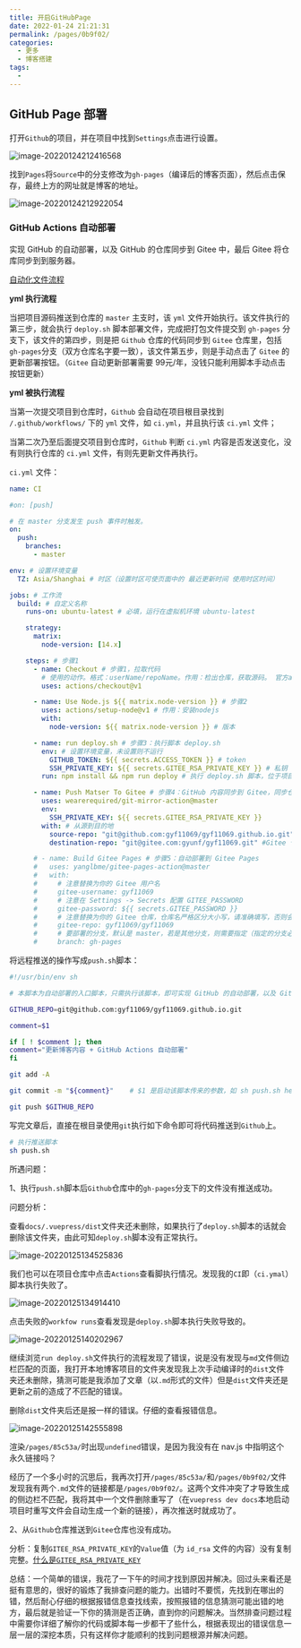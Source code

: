 ```yaml
---
title: 开启GitHubPage
date: 2022-01-24 21:21:31
permalink: /pages/0b9f02/
categories:
  - 更多
  - 博客搭建
tags:
  - 
---
```


## GitHub Page 部署

打开`Github`的项目，并在项目中找到`Settings`点击进行设置。

![image-20220124212416568](../../.vuepress/public/images/image-20220124212416568.png)

找到`Pages`将`Source`中的分支修改为`gh-pages`（编译后的博客页面），然后点击保存，最终上方的网址就是博客的地址。

<img src="../../.vuepress/public/images/image-20220124212922054.png" alt="image-20220124212922054" />

### GitHub Actions 自动部署

实现 GitHub 的自动部署，以及 GitHub 的仓库同步到 Gitee 中，最后 Gitee 将仓库同步到到服务器。

[自动化文件流程](https://notes.youngkbt.cn/about/website/deploy/#%E8%87%AA%E5%8A%A8%E5%8C%96%E6%96%87%E4%BB%B6%E6%B5%81%E7%A8%8B)

**yml 执行流程**

当把项目源码推送到仓库的 `master` 主支时，该 `yml` 文件开始执行。该文件执行的第三步，就会执行 `deploy.sh` 脚本部署文件，完成把打包文件提交到 `gh-pages` 分支下，该文件的第四步，则是把 `Github` 仓库的代码同步到 `Gitee` 仓库里，包括 `gh-pages`分支（双方仓库名字要一致），该文件第五步，则是手动点击了 `Gitee` 的更新部署按钮。（`Gitee` 自动更新部署需要 99元/年，没钱只能利用脚本手动点击按钮更新）

**yml 被执行流程**

当第一次提交项目到仓库时，`Github` 会自动在项目根目录找到 `/.github/workflows/` 下的 `yml` 文件，如 `ci.yml`，并且执行该 `ci.yml` 文件；

当第二次乃至后面提交项目到仓库时，`Github` 判断 `ci.yml` 内容是否发送变化，没有则执行仓库的 `ci.yml` 文件，有则先更新文件再执行。

`ci.yml` 文件：

```yaml
name: CI

#on: [push]

# 在 master 分支发生 push 事件时触发。
on:
  push:
    branches:
      - master

env: # 设置环境变量
  TZ: Asia/Shanghai # 时区（设置时区可使页面中的 最近更新时间 使用时区时间）

jobs: # 工作流
  build: # 自定义名称
    runs-on: ubuntu-latest # 必填，运行在虚拟机环境 ubuntu-latest

    strategy:
      matrix:
        node-version: [14.x]

    steps: # 步骤1
      - name: Checkout # 步骤1，拉取代码
        # 使用的动作。格式：userName/repoName。作用：检出仓库，获取源码。 官方actions库：https://github.com/actions
        uses: actions/checkout@v1

      - name: Use Node.js ${{ matrix.node-version }} # 步骤2
        uses: actions/setup-node@v1 # 作用：安装nodejs
        with:
          node-version: ${{ matrix.node-version }} # 版本

      - name: run deploy.sh # 步骤3：执行脚本 deploy.sh
        env: # 设置环境变量，未设置则不运行
          GITHUB_TOKEN: ${{ secrets.ACCESS_TOKEN }} # token
          SSH_PRIVATE_KEY: ${{ secrets.GITEE_RSA_PRIVATE_KEY }} # 私钥
        run: npm install && npm run deploy # 执行 deploy.sh 脚本，位于项目根目录

      - name: Push Matser To Gitee # 步骤4：GitHub 内容同步到 Gitee，同步仓库是 master
        uses: wearerequired/git-mirror-action@master
        env:
          SSH_PRIVATE_KEY: ${{ secrets.GITEE_RSA_PRIVATE_KEY }}
        with: # 从源到目的地
          source-repo: "git@github.com:gyf11069/gyf11069.github.io.git" #Github 仓库地址
          destination-repo: "git@gitee.com:gyunf/gyf11069.git" #Gitee 仓库地址

      # - name: Build Gitee Pages # 步骤5：自动部署到 Gitee Pages
      #   uses: yanglbme/gitee-pages-action@master
      #   with:
      #     # 注意替换为你的 Gitee 用户名
      #     gitee-username: gyf11069
      #     # 注意在 Settings -> Secrets 配置 GITEE_PASSWORD
      #     gitee-password: ${{ secrets.GITEE_PASSWORD }}
      #     # 注意替换为你的 Gitee 仓库，仓库名严格区分大小写，请准确填写，否则会出错.一般地址和仓库名一致，如果地址改了，仓库名不改，要以地址为准（地址仅需后缀，即 https://gitee.com/<username>/xxx 的 xxx 即可）
      #     gitee-repo: gyf11069/gyf11069
      #     # 要部署的分支，默认是 master，若是其他分支，则需要指定（指定的分支必须存在）
      #     branch: gh-pages

```

将远程推送的操作写成`push.sh`脚本：

```sh
#!/usr/bin/env sh

# 本脚本为自动部署的入口脚本，只需执行该脚本，即可实现 GitHub 的自动部署，以及 GitHub 的仓库同步到 Gitee 中，最后 Gitee 将仓库同步到到服务器

GITHUB_REPO=git@github.com:gyf11069/gyf11069.github.io.git

comment=$1

if [ ! $comment ]; then
comment="更新博客内容 + GitHub Actions 自动部署"
fi

git add -A

git commit -m "${comment}"    # $1 是启动该脚本传来的参数，如 sh push.sh hello，其中 hello 就会插入到 $1 处，如果想两个参数，则加 $2

git push $GITHUB_REPO   
```

写完文章后，直接在根目录使用`git`执行如下命令即可将代码推送到`Github`上。

```sh
# 执行推送脚本
sh push.sh
```

所遇问题：

1、执行`push.sh`脚本后`Github`仓库中的`gh-pages`分支下的文件没有推送成功。

问题分析：

查看`docs/.vuepress/dist`文件夹还未删除，如果执行了`deploy.sh`脚本的话就会删除该文件夹，由此可知`deploy.sh`脚本没有正常执行。

![image-20220125134525836](../../.vuepress/public/images/image-20220125134525836.png)

我们也可以在项目仓库中点击`Actions`查看脚执行情况。发现我的`CI`即（`ci.ymal`）脚本执行失败了。

![image-20220125134914410](../../.vuepress/public/images/image-20220125134914410.png)

点击失败的`workfow runs`查看发现是`deploy.sh`脚本执行失败导致的。

![image-20220125140202967](../../.vuepress/public/images/image-20220125140202967.png)

继续浏览`run deploy.sh`文件执行的流程发现了错误，说是没有发现与`md`文件侧边栏匹配的页面，我打开本地博客项目的文件夹发现我上次手动编译时的`dist`文件夹还未删除，猜测可能是我添加了文章（以`.md`形式的文件）但是`dist`文件夹还是更新之前的造成了不匹配的错误。

删除`dist`文件夹后还是报一样的错误。仔细的查看报错信息。

![image-20220125142555898](../../.vuepress/public/images/image-20220125142555898.png)

渲染`/pages/85c53a/`时出现`undefined`错误，是因为我没有在 nav.js 中指明这个永久链接吗？

经历了一个多小时的沉思后，我再次打开`/pages/85c53a/`和`/pages/0b9f02/`文件发现我有两个`.md`文件的链接都是`/pages/0b9f02/`。这两个文件冲突了才导致生成的侧边栏不匹配，我将其中一个文件删除重写了（在`vuepress dev docs`本地启动项目时重写文件会自动生成一个新的链接），再次推送时就成功了。

2、从`Github`仓库推送到`Gitee`仓库也没有成功。

分析：复制`GITEE_RSA_PRIVATE_KEY`的`Value`值（为 `id_rsa` 文件的内容）没有复制完整。[什么是`GITEE_RSA_PRIVATE_KEY`](https://notes.youngkbt.cn/about/website/deploy/#%E9%85%8D%E7%BD%AE%E5%AF%86%E9%92%A5)

总结：一个简单的错误，我花了一下午的时间才找到原因并解决。回过头来看还是挺有意思的，很好的锻炼了我排查问题的能力。出错时不要慌，先找到在哪出的错，然后耐心仔细的根据报错信息查找线索，按照报错的信息猜测可能出错的地方，最后就是验证一下你的猜测是否正确，直到你的问题解决。当然排查问题过程中需要你详细了解你的代码或脚本每一步都干了些什么，根据表现出的错误信息一层一层的深挖本质，只有这样你才能顺利的找到问题根源并解决问题。

